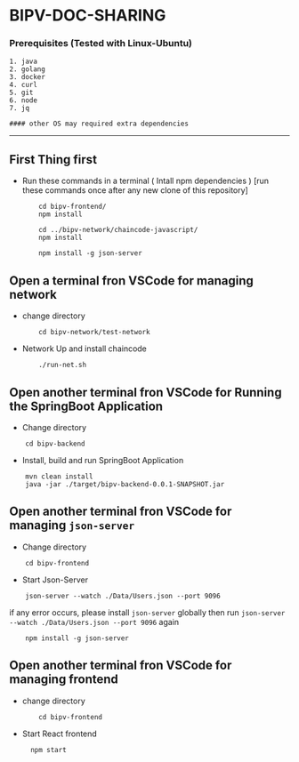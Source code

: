 # BIPV-DOC-SHARING 



### Prerequisites (Tested with Linux-Ubuntu)
    1. java
    2. golang
    3. docker
    4. curl
    5. git
    6. node
    7. jq

``` #### other OS may required extra dependencies  ```



-------------------------------------------------------------------------------
## First Thing first

* Run these commands in a terminal ( Intall npm dependencies )
 [run these commands once after any new clone of this repository]
    
    ```
        cd bipv-frontend/
        npm install

        cd ../bipv-network/chaincode-javascript/
        npm install

        npm install -g json-server
    ```

## Open a terminal fron VSCode for managing network

* change directory
  ``` 
      cd bipv-network/test-network 
  ```

* Network Up and install chaincode
  ``` 
      ./run-net.sh
  ```

## Open another terminal fron VSCode for Running the SpringBoot Application

* Change directory
``` 
    cd bipv-backend
```

* Install, build and run SpringBoot Application
```
    mvn clean install                                                   
    java -jar ./target/bipv-backend-0.0.1-SNAPSHOT.jar
```                  


## Open another terminal fron VSCode for managing ``` json-server ```

* Change directory
``` 
    cd bipv-frontend 
```

* Start Json-Server
``` 
    json-server --watch ./Data/Users.json --port 9096 
```  
  if any error occurs, please install ```json-server``` globally then run ``` json-server --watch ./Data/Users.json --port 9096 ``` again
  ```
      npm install -g json-server
  ```



## Open another terminal fron VSCode for managing frontend

* change directory
  ``` 
      cd bipv-frontend 
  ```

* Start React frontend
  
  ``` 
    npm start 
  ```
